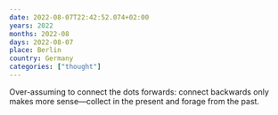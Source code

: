 ```yaml
---
date: 2022-08-07T22:42:52.074+02:00
years: 2022
months: 2022-08
days: 2022-08-07
place: Berlin
country: Germany
categories: ["thought"]
---
```

Over-assuming to connect the dots forwards: connect backwards only makes more sense—collect in the present and forage from the past.
